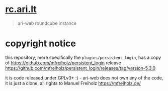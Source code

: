 # [rc.ari.lt](https://rc.ari.lt/)

> ari-web roundcube instance

# copyright notice

this repository, more specifically the `plugins/persistent_login`, has
a copy of https://github.com/mfreiholz/persistent_login release
https://github.com/mfreiholz/persistent_login/releases/tag/version-5.3.0

it is code released under GPLv3+ :) - ari-web does not own any of the code,
it is just a clone, all rights to Manuel Freiholz <https://mfreiholz.de/>
